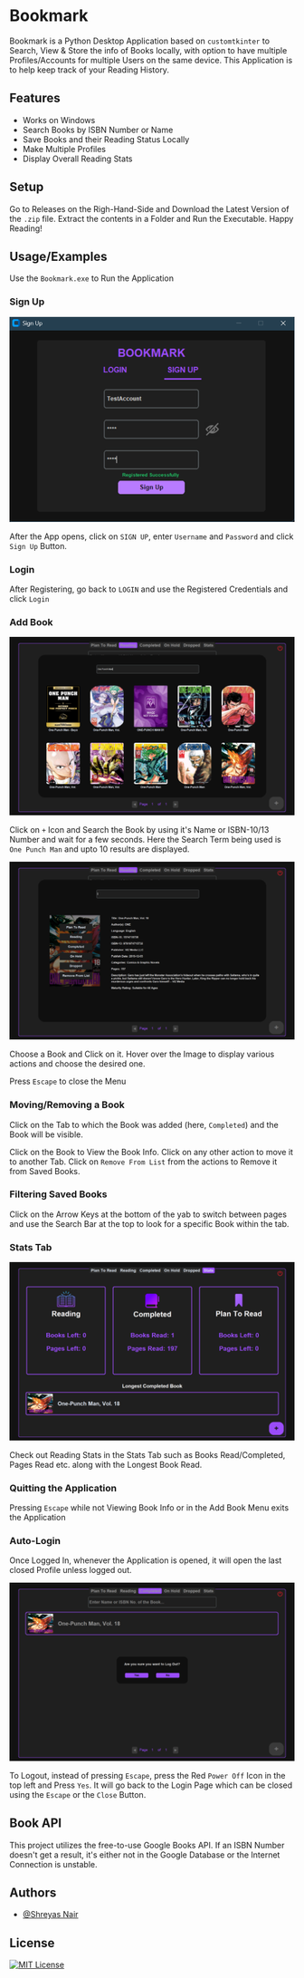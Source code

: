 
# Bookmark

Bookmark is a Python Desktop Application based on `customtkinter` to Search, View & Store the info of Books locally, with option to have multiple Profiles/Accounts for multiple Users on the same device.
This Application is to help keep track of your Reading History.

## Features

- Works on Windows
- Search Books by ISBN Number or Name
- Save Books and their Reading Status Locally
- Make Multiple Profiles
- Display Overall Reading Stats

## Setup

Go to Releases on the Righ-Hand-Side and Download the Latest Version of the `.zip` file. Extract the contents in a Folder and Run the Executable. Happy Reading!

## Usage/Examples

Use the `Bookmark.exe` to Run the Application

### Sign Up

![Sign Up Demo](https://github.com/KillerRebooted/Bookmark/blob/main/README%20Images/Sign%20Up%20Demo.png)

After the App opens, click on `SIGN UP`, enter `Username` and `Password` and click `Sign Up` Button.

### Login

After Registering, go back to `LOGIN` and use the Registered Credentials and click `Login`

### Add Book

![Add Book Demo](https://github.com/KillerRebooted/Bookmark/blob/main/README%20Images/Add%20Book%20Demo.png)

Click on `+` Icon and Search the Book by using it's Name or ISBN-10/13 Number and wait for a few seconds. Here the Search Term being used is `One Punch Man` and upto 10 results are displayed.

![Book Actions Demo](https://github.com/KillerRebooted/Bookmark/blob/main/README%20Images/Book%20Actions%20Demo.png)

Choose a Book and Click on it. Hover over the Image to display various actions and choose the desired one.

Press `Escape` to close the Menu

### Moving/Removing a Book

Click on the Tab to which the Book was added (here, `Completed`) and the Book will be visible.

Click on the Book to View the Book Info. Click on any other action to move it to another Tab. Click on `Remove From List` from the actions to Remove it from Saved Books.

### Filtering Saved Books

Click on the Arrow Keys at the bottom of the yab to switch between pages and use the Search Bar at the top to look for a specific Book within the tab.

### Stats Tab

![Stats Tab Demo](https://github.com/KillerRebooted/Bookmark/blob/main/README%20Images/Stats%20Tab%20Demo.png)

Check out Reading Stats in the Stats Tab such as Books Read/Completed, Pages Read etc. along with the Longest Book Read.

### Quitting the Application

Pressing `Escape` while not Viewing Book Info or in the Add Book Menu exits the Application

### Auto-Login

Once Logged In, whenever the Application is opened, it will open the last closed Profile unless logged out.

![Logout Demo](https://github.com/KillerRebooted/Bookmark/blob/main/README%20Images/Logout%20Demo.png)

To Logout, instead of pressing `Escape`, press the Red `Power Off` Icon in the top left and Press `Yes`. It will go back to the Login Page which can be closed using the `Escape` or the `Close` Button.

## Book API

This project utilizes the free-to-use Google Books API. If an ISBN Number doesn't get a result, it's either not in the Google Database or the Internet Connection is unstable.

## Authors

- [@Shreyas Nair](https://www.github.com/KillerRebooted)

## License

[![MIT License](https://img.shields.io/badge/License-MIT-green.svg)](https://choosealicense.com/licenses/mit/)
